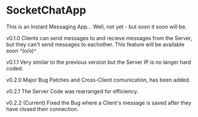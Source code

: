 # SocketChatApp

This is an Instant Messaging App... Well, not yet - but soon it soon will be.<br>
<p>
  v0.1.0 Clients can send messages to and recieve messages from the Server, but they can't send messages to eachother.
  This feature will be available soon ^(o/o)^
<p>
<p>
  v0.1.1 Very similar to the previous version but the Server IP is no langer hard coded.
</p>
<p>
  v0.2.0 Major Bug Patches and Cross-Client comunication, has been added.
</p>
<p>
  v0.2.1 The Server Code was rearranged for efficiency.
</p>
<p>
  v0.2.2 (Current) Fixed the Bug where a Client's message is saved after they have closed their connection.
</p>
